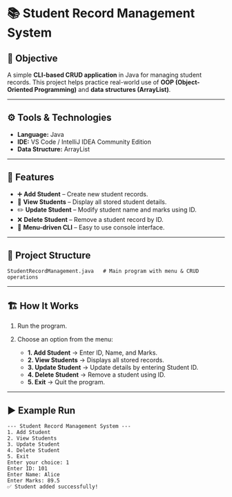 # 📚 Student Record Management System

## 📝 Objective

A simple **CLI-based CRUD application** in Java for managing student records.
This project helps practice real-world use of **OOP (Object-Oriented Programming)** and **data structures (ArrayList)**.

---

## ⚙️ Tools & Technologies

* **Language:** Java
* **IDE:** VS Code / IntelliJ IDEA Community Edition
* **Data Structure:** ArrayList

---

## 🚀 Features

* ➕ **Add Student** – Create new student records.
* 👀 **View Students** – Display all stored student details.
* ✏️ **Update Student** – Modify student name and marks using ID.
* ❌ **Delete Student** – Remove a student record by ID.
* 📌 **Menu-driven CLI** – Easy to use console interface.

---

## 📂 Project Structure

```
StudentRecordManagement.java   # Main program with menu & CRUD operations
```

---

## 🏗️ How It Works

1. Run the program.
2. Choose an option from the menu:

    * **1. Add Student** → Enter ID, Name, and Marks.
    * **2. View Students** → Displays all stored records.
    * **3. Update Student** → Update details by entering Student ID.
    * **4. Delete Student** → Remove a student using ID.
    * **5. Exit** → Quit the program.

---

## ▶️ Example Run

```
--- Student Record Management System ---
1. Add Student
2. View Students
3. Update Student
4. Delete Student
5. Exit
Enter your choice: 1
Enter ID: 101
Enter Name: Alice
Enter Marks: 89.5
✅ Student added successfully!
```
